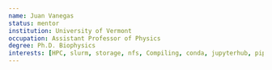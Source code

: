```yaml
---
name: Juan Vanegas
status: mentor
institution: University of Vermont
occupation: Assistant Professor of Physics
degree: Ph.D. Biophysics
interests: [HPC, slurm, storage, nfs, Compiling, conda, jupyterhub, pip, BioInformatics, Molecular-Dynamics, gromacs, Simulations, ssh, x11, bash, environment-modules, mpi, python, batch jobs, HPC, Cluster, build, hpc operations]
---
```

